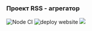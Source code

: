 ### Проект RSS - агрегатор

![Node CI](https://github.com/ChigorinDenis/frontend-project-lvl3/workflows/Node%20CI/badge.svg)
![deploy website](https://github.com/ChigorinDenis/frontend-project-lvl3/workflows/deploy%20website/badge.svg)
<a href="https://codeclimate.com/github/ChigorinDenis/frontend-project-lvl3/maintainability"><img src="https://api.codeclimate.com/v1/badges/c870824e6da78b12e51e/maintainability" /></a>


